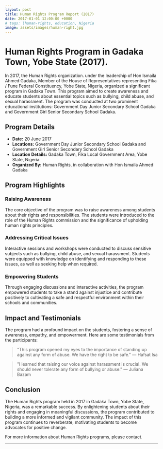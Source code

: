 ```yaml
---
layout: post
title: Human Rights Program Report (2017)
date: 2017-01-01 12:00:00 +0000
# tags: [human-rights, education, Nigeria
image: assets/images/human-right.jpg
---
```


# Human Rights Program in Gadaka Town, Yobe State (2017).

In 2017, the Human Rights organization. under the leadership of Hon Ismaila Ahmed Gadaka, Member of the House of Representatives representing Fika / Fune Federal Constituency, Yobe State, Nigeria, organized a significant program in Gadaka Town. This program aimed to create awareness and educate students about essential topics such as bullying, child abuse, and sexual harassment. The program was conducted at two prominent educational institutions: Government Day Junior Secondary School Gadaka and Government Girl Senior Secondary School Gadaka.

## Program Details

- **Date:** 20 June 2017
- **Locations:** Government Day Junior Secondary School Gadaka and Government Girl Senior Secondary School Gadaka
- **Location Details:** Gadaka Town, Fika Local Government Area, Yobe State, Nigeria
- **Organized By:** Human Rights, in collaboration with Hon Ismaila Ahmed Gadaka

## Program Highlights

### Raising Awareness

The core objective of the program was to raise awareness among students about their rights and responsibilities. The students were introduced to the role of the Human Rights commission and the significance of upholding human rights principles.

### Addressing Critical Issues

Interactive sessions and workshops were conducted to discuss sensitive subjects such as bullying, child abuse, and sexual harassment. Students were equipped with knowledge on identifying and responding to these issues, as well as seeking help when required.

### Empowering Students

Through engaging discussions and interactive activities, the program empowered students to take a stand against injustice and contribute positively to cultivating a safe and respectful environment within their schools and communities.

## Impact and Testimonials

The program had a profound impact on the students, fostering a sense of awareness, empathy, and empowerment. Here are some testimonials from the participants:

> "This program opened my eyes to the importance of standing up against any form of abuse. We have the right to be safe."
> — Hafsat Isa

> "I learned that raising our voice against harassment is crucial. We should never tolerate any form of bullying or abuse."
> — Juliana Bazam

## Conclusion

The Human Rights program held in 2017 in Gadaka Town, Yobe State, Nigeria, was a remarkable success. By enlightening students about their rights and engaging in meaningful discussions, the program contributed to building a more informed and vigilant community. The impact of this program continues to reverberate, motivating students to become advocates for positive change.

For more information about Human Rights programs, please contact.

---
